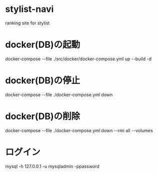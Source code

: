# stylist-navi

ranking site for stylist

# docker(DB)の起動

docker-compose --file ./src/docker/docker-compose.yml up --build -d

# docker(DB)の停止

docker-compose --file ./docker-compose.yml down

# docker(DB)の削除

docker-compose --file ./docker-compose.yml down --rmi all --volumes

# ログイン

mysql -h 127.0.0.1 -u mysqladmin -ppassword
